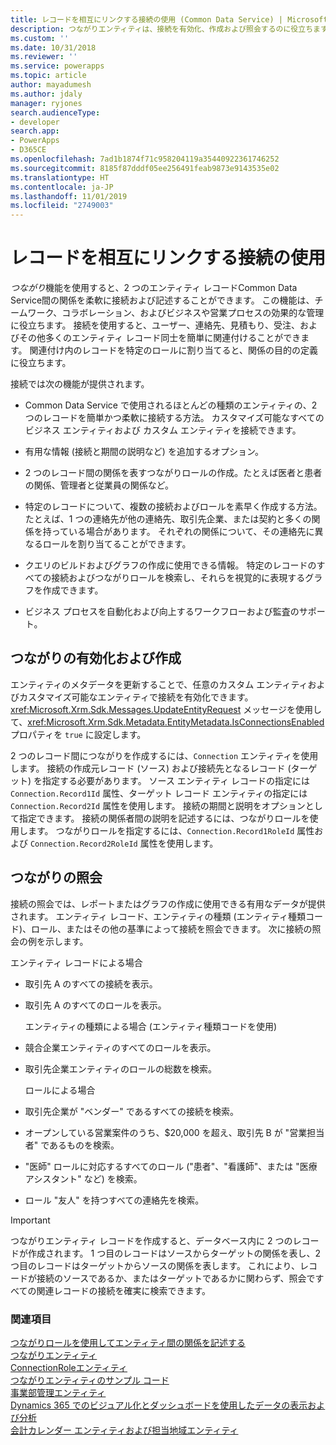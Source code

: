 ```yaml
---
title: レコードを相互にリンクする接続の使用 (Common Data Service) | MicrosoftDocs
description: つながりエンティティは、接続を有効化、作成および照会するのに役立ちます。
ms.custom: ''
ms.date: 10/31/2018
ms.reviewer: ''
ms.service: powerapps
ms.topic: article
author: mayadumesh
ms.author: jdaly
manager: ryjones
search.audienceType:
- developer
search.app:
- PowerApps
- D365CE
ms.openlocfilehash: 7ad1b1874f71c958204119a35440922361746252
ms.sourcegitcommit: 8185f87dddf05ee256491feab9873e9143535e02
ms.translationtype: HT
ms.contentlocale: ja-JP
ms.lasthandoff: 11/01/2019
ms.locfileid: "2749003"
---
```

# <a name="use-connections-to-link-records-to-each-other"></a>レコードを相互にリンクする接続の使用

*つながり*機能を使用すると、2 つのエンティティ レコードCommon Data Service間の関係を柔軟に接続および記述することができます。 この機能は、チームワーク、コラボレーション、およびビジネスや営業プロセスの効果的な管理に役立ちます。 接続を使用すると、ユーザー、連絡先、見積もり、受注、およびその他多くのエンティティ レコード同士を簡単に関連付けることができます。 関連付け内のレコードを特定のロールに割り当てると、関係の目的の定義に役立ちます。  
  
 接続では次の機能が提供されます。  
  
- Common Data Service で使用されるほとんどの種類のエンティティの、2 つのレコードを簡単かつ柔軟に接続する方法。 カスタマイズ可能なすべてのビジネス エンティティおよび カスタム エンティティを接続できます。  
  
- 有用な情報 (接続と期間の説明など) を追加するオプション。  
  
- 2 つのレコード間の関係を表すつながりロールの作成。たとえば医者と患者の関係、管理者と従業員の関係など。  
  
- 特定のレコードについて、複数の接続およびロールを素早く作成する方法。 たとえば、1 つの連絡先が他の連絡先、取引先企業、または契約と多くの関係を持っている場合があります。 それぞれの関係について、その連絡先に異なるロールを割り当てることができます。  
  
- クエリのビルドおよびグラフの作成に使用できる情報。 特定のレコードのすべての接続およびつながりロールを検索し、それらを視覚的に表現するグラフを作成できます。  
  
- ビジネス プロセスを自動化および向上するワークフローおよび監査のサポート。  
  
## <a name="enabling-and-creating-connections"></a>つながりの有効化および作成  
 エンティティのメタデータを更新することで、任意のカスタム エンティティおよびカスタマイズ可能なエンティティで接続を有効化できます。 <xref:Microsoft.Xrm.Sdk.Messages.UpdateEntityRequest> メッセージを使用して、<xref:Microsoft.Xrm.Sdk.Metadata.EntityMetadata.IsConnectionsEnabled> プロパティを `true` に設定します。  
  
 2 つのレコード間につながりを作成するには、`Connection` エンティティを使用します。 接続の作成元レコード (ソース) および接続先となるレコード (ターゲット) を指定する必要があります。 ソース エンティティ レコードの指定には `Connection.Record1Id` 属性、ターゲット レコード エンティティの指定には `Connection.Record2Id` 属性を使用します。 接続の期間と説明をオプションとして指定できます。 接続の関係者間の説明を記述するには、つながりロールを使用します。 つながりロールを指定するには、`Connection.Record1RoleId` 属性および `Connection.Record2RoleId` 属性を使用します。  
  
## <a name="querying-connections"></a>つながりの照会  
 接続の照会では、レポートまたはグラフの作成に使用できる有用なデータが提供されます。 エンティティ レコード、エンティティの種類 (エンティティ種類コード)、ロール、またはその他の基準によって接続を照会できます。 次に接続の照会の例を示します。  
  
 エンティティ レコードによる場合  
  
- 取引先 A のすべての接続を表示。  
  
- 取引先 A のすべてのロールを表示。  
  
  エンティティの種類による場合 (エンティティ種類コードを使用)  
  
- 競合企業エンティティのすべてのロールを表示。  
  
- 取引先企業エンティティのロールの総数を検索。  
  
  ロールによる場合  
  
- 取引先企業が "ベンダー" であるすべての接続を検索。  
  
- オープンしている営業案件のうち、$20,000 を超え、取引先 B が "営業担当者" であるものを検索。  
  
- "医師" ロールに対応するすべてのロール ("患者"、"看護師"、または "医療アシスタント" など) を検索。  
  
- ロール "友人" を持つすべての連絡先を検索。  
  
> [!IMPORTANT]
>  つながりエンティティ レコードを作成すると、データベース内に 2 つのレコードが作成されます。 1 つ目のレコードはソースからターゲットの関係を表し、2 つ目のレコードはターゲットからソースの関係を表します。 これにより、レコードが接続のソースであるか、またはターゲットであるかに関わらず、照会ですべての関連レコードの接続を確実に検索できます。  
  
### <a name="see-also"></a>関連項目  
 [つながりロールを使用してエンティティ間の関係を記述する](describe-relationship-entities-connection-roles.md)   
 [つながりエンティティ](/reference/entities/connection.md)   
 [ConnectionRoleエンティティ](/reference/entities/connectionrole.md)   
 [つながりエンティティのサンプル コード](/dynamics365/customer-engagement/developer/sample-code-connection-entities)   
 [事業部管理エンティティ](/dynamics365/customer-engagement/developer/business-management-entities)   
 [Dynamics 365 でのビジュアル化とダッシュボードを使用したデータの表示および分析](/dynamics365/customer-engagement/developer/customize-dev/customize-visualizations-dashboards)   
 [会計カレンダー エンティティおよび担当地域エンティティ](/dynamics365/customer-engagement/developer/fiscal-calendar-and-territory-entities)